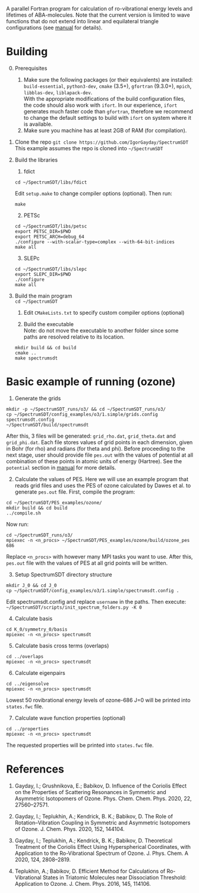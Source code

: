 A parallel Fortran program for calculation of ro-vibrational energy levels and lifetimes of ABA-molecules. Note that the current version is limited to wave functions that do not extend into linear and equilateral triangle configurations (see [manual](Manual.pdf) for details).

# Building

0. Prerequisites
    1. Make sure the following packages (or their equivalents) are installed: `build-essential`, `python3-dev`, `cmake` (3.5+), `gfortran` (9.3.0+), `mpich`, `libblas-dev`, `liblapack-dev`.  
    With the appropriate modifications of the build configuration files, the code should also work with `ifort`. In our experience, `ifort` generates much faster code than `gfortran`, therefore we recommend to change the default settings to build with `ifort` on system where it is available. 
    2. Make sure you machine has at least 2GB of RAM (for compilation).

1. Clone the repo
`git clone https://github.com/IgorGayday/SpectrumSDT`  
This example assumes the repo is cloned into `~/SpectrumSDT`

2. Build the libraries

    1. fdict
    
    ```
    cd ~/SpectrumSDT/libs/fdict
    ```
    Edit `setup.make` to change compiler options (optional). Then run:
    ```
    make
    ```

    2. PETSc
    ```
    cd ~/SpectrumSDT/libs/petsc
    export PETSC_DIR=$PWD
    export PETSC_ARCH=debug_64
    ./configure --with-scalar-type=complex --with-64-bit-indices
    make all
    ```

    3. SLEPc
    ```
    cd ~/SpectrumSDT/libs/slepc
    export SLEPC_DIR=$PWD
    ./configure
    make all
    ```

3. Build the main program  
`cd ~/SpectrumSDT`

    1. Edit `CMakeLists.txt` to specify custom compiler options (optional)  

    2. Build the executable  
    Note: do not move the executable to another folder since some paths are resolved relative to its location.  
    ```
    mkdir build && cd build
    cmake ..
    make spectrumsdt
    ```

# Basic example of running (ozone)

1. Generate the grids
```
mkdir -p ~/SpectrumSDT_runs/o3/ && cd ~/SpectrumSDT_runs/o3/
cp ~/SpectrumSDT/config_examples/o3/1.simple/grids.config spectrumsdt.config
~/SpectrumSDT/build/spectrumsdt
```
After this, 3 files will be generated: `grid_rho.dat`, `grid_theta.dat` and `grid_phi.dat`. Each file stores values of grid points in each dimension, given in Bohr (for rho) and radians (for theta and phi). Before proceeding to the next stage, user should provide file `pes.out` with the values of potential at all combination of these points in atomic units of energy (Hartree). See the `potential` section in [manual](Manual.pdf) for more details.

2. Calculate the values of PES. Here we will use an example program that reads grid files and uses the PES of ozone calculated by Dawes et al. to generate `pes.out` file. First, compile the program:
```
cd ~/SpectrumSDT/PES_examples/ozone/
mkdir build && cd build
../compile.sh
```
Now run:
```
cd ~/SpectrumSDT_runs/o3/
mpiexec -n <n_procs> ~/SpectrumSDT/PES_examples/ozone/build/ozone_pes 686
```
Replace `<n_procs>` with however many MPI tasks you want to use. After this, `pes.out` file with the values of PES at all grid points will be written.

3. Setup SpectrumSDT directory structure
```
mkdir J_0 && cd J_0
cp ~/SpectrumSDT/config_examples/o3/1.simple/spectrumsdt.config .
```
Edit spectrumsdt.config and replace `username` in the paths. Then execute:  
`~/SpectrumSDT/scripts/init_spectrum_folders.py -K 0`

4. Calculate basis
```
cd K_0/symmetry_0/basis
mpiexec -n <n_procs> spectrumsdt
```

5. Calculate basis cross terms (overlaps)
```
cd ../overlaps
mpiexec -n <n_procs> spectrumsdt
```

6. Calculate eigenpairs
```
cd ../eigensolve
mpiexec -n <n_procs> spectrumsdt
```
Lowest 50 rovibrational energy levels of ozone-686 J=0 will be printed into `states.fwc` file.

7. Calculate wave function properties (optional)
```
cd ../properties
mpiexec -n <n_procs> spectrumsdt
```
The requested properties will be printed into `states.fwc` file.

# References

1. Gayday, I.; Grushnikova, E.; Babikov, D. Influence of the Coriolis Effect on the Properties of Scattering Resonances in Symmetric and Asymmetric Isotopomers of Ozone. Phys. Chem. Chem. Phys. 2020, 22, 27560–27571.  

2. Gayday, I.; Teplukhin, A.; Kendrick, B. K.; Babikov, D. The Role of Rotation–Vibration Coupling in Symmetric and Asymmetric Isotopomers of Ozone. J. Chem. Phys. 2020, 152, 144104.  

3. Gayday, I.; Teplukhin, A.; Kendrick, B. K.; Babikov, D. Theoretical Treatment of the Coriolis Effect Using Hyperspherical Coordinates, with Application to the Ro-Vibrational Spectrum of Ozone. J. Phys. Chem. A 2020, 124, 2808–2819.  

4. Teplukhin, A.; Babikov, D. Efficient Method for Calculations of Ro-Vibrational States in Triatomic Molecules near Dissociation Threshold: Application to Ozone. J. Chem. Phys. 2016, 145, 114106.  
